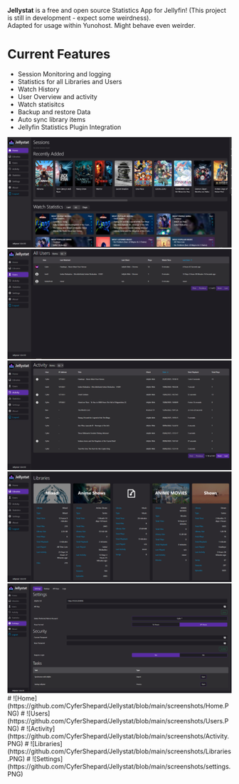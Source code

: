 **Jellystat** is a free and open source Statistics App for Jellyfin! (This project is still in development - expect some weirdness). \
Adapted for usage within Yunohost. Might behave even weirder.
# Current Features
- Session Monitoring and logging
- Statistics for all Libraries and Users
- Watch History
- User Overview and activity
- Watch statisitcs
- Backup and restore Data
- Auto sync library items
- Jellyfin Statistics Plugin Integration

<picture>
  <img alt="Home" src="https://github.com/CyferShepard/Jellystat/blob/main/screenshots/Home.PNG">
</picture>
<picture>
  <img alt="Users" src="https://github.com/CyferShepard/Jellystat/blob/main/screenshots/Users.PNG">
</picture>
<picture>
  <img alt="Activity" src="https://github.com/CyferShepard/Jellystat/blob/main/screenshots/Activity.PNG">
</picture>
<picture>
  <img alt="Libraries" src="https://github.com/CyferShepard/Jellystat/blob/main/screenshots/Libraries.PNG">
</picture>
<picture>
  <img alt="Settings" src="https://github.com/CyferShepard/Jellystat/blob/main/screenshots/settings.PNG">
</picture>
# ![Home](https://github.com/CyferShepard/Jellystat/blob/main/screenshots/Home.PNG)
# ![Users](https://github.com/CyferShepard/Jellystat/blob/main/screenshots/Users.PNG)
# ![Activity](https://github.com/CyferShepard/Jellystat/blob/main/screenshots/Activity.PNG)
# ![Libraries](https://github.com/CyferShepard/Jellystat/blob/main/screenshots/Libraries.PNG)
# ![Settings](https://github.com/CyferShepard/Jellystat/blob/main/screenshots/settings.PNG)
